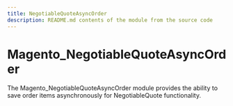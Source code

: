 ```yaml
---
title: NegotiableQuoteAsyncOrder
description: README.md contents of the module from the source code
---
```


# Magento_NegotiableQuoteAsyncOrder
The Magento_NegotiableQuoteAsyncOrder module provides the ability to save order items asynchronously for NegotiableQuote functionality.
